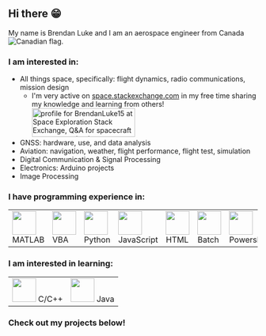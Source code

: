 ## Hi there 😁
My name is Brendan Luke and I am an aerospace engineer from Canada <img src="https://icons.iconarchive.com/icons/wikipedia/flags/16/CA-Canada-Flag-icon.png" alt="Canadian flag">.

### I am interested in:
<ul>
  <li>All things space, specifically: flight dynamics, radio communications, mission design
    <ul><li>I'm very active on <a href="https://space.stackexchange.com/">space.stackexchange.com</a> in my free time sharing my knowledge and learning from others!<br><a href="https://space.stackexchange.com/users/40257/brendanluke15"><img src="https://space.stackexchange.com/users/flair/40257.png" width="208" height="58" alt="profile for BrendanLuke15 at Space Exploration Stack Exchange, Q&amp;A for spacecraft operators, scientists, engineers, and enthusiasts" title="profile for BrendanLuke15 at Space Exploration Stack Exchange, Q&amp;A for spacecraft operators, scientists, engineers, and enthusiasts"></a></li></ul>
  </li>
  <li>GNSS: hardware, use, and data analysis</li>
  <li>Aviation: navigation, weather, flight performance, flight test, simulation</li>
  <li>Digital Communication & Signal Processing</li>
  <li>Electronics: Arduino projects</li>
  <li>Image Processing</li>
</ul>

### I have programming experience in:
<table>
  <tr>
    <td><img src="https://upload.wikimedia.org/wikipedia/commons/thumb/2/21/Matlab_Logo.png/267px-Matlab_Logo.png" style="display:float; height:48px;"/> MATLAB</td>
    <td><img src="https://upload.wikimedia.org/wikipedia/commons/thumb/5/5f/Microsoft_Office_logo_%282019%E2%80%93present%29.svg/240px-Microsoft_Office_logo_%282019%E2%80%93present%29.svg.png" style="display:float; height:48px;"/> VBA</td>
    <td><img src="https://icons.iconarchive.com/icons/cornmanthe3rd/plex/48/Other-python-icon.png" style="display:float; height:48px;"/> Python</td>
    <td><img src="https://upload.wikimedia.org/wikipedia/commons/thumb/6/6a/JavaScript-logo.png/240px-JavaScript-logo.png" style="display:float; height:48px;"/> JavaScript</td>
    <td><img src="https://icons.iconarchive.com/icons/cornmanthe3rd/plex/48/Other-html-5-icon.png" style="display:float; height:48px;"/> HTML</td>
    <td><img src="https://upload.wikimedia.org/wikipedia/en/7/7c/Batch_file_icon.png" style="display:float; height:48px;"/> Batch</td>
    <td><img src="https://upload.wikimedia.org/wikipedia/commons/2/2f/PowerShell_5.0_icon.png" style="display:float; height:48px;"/> Powershell</td>
  </tr>
</table>

### I am interested in learning:
<table>
  <tr>
    <td><img src="https://upload.wikimedia.org/wikipedia/commons/1/18/ISO_C%2B%2B_Logo.svg" style="display:float; height:48px;"/> C/C++</td>
    <td><img src="https://upload.wikimedia.org/wikipedia/en/thumb/3/30/Java_programming_language_logo.svg/131px-Java_programming_language_logo.svg.png" style="display:float; height:48px;"/> Java</td>
  </tr>
</table>

### Check out my projects below!
